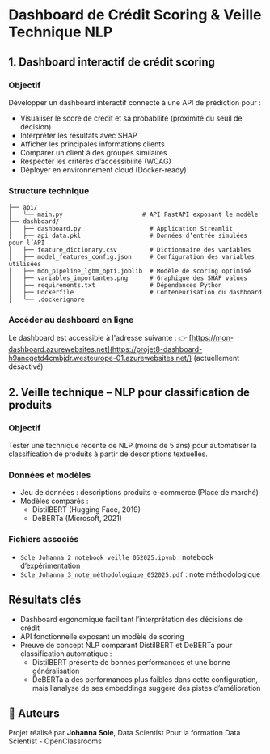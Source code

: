 # Dashboard de Crédit Scoring & Veille Technique NLP

## 1. Dashboard interactif de crédit scoring

### Objectif

Développer un dashboard interactif connecté à une API de prédiction pour :

- Visualiser le score de crédit et sa probabilité (proximité du seuil de décision)  
- Interpréter les résultats avec SHAP  
- Afficher les principales informations clients  
- Comparer un client à des groupes similaires  
- Respecter les critères d’accessibilité (WCAG)  
- Déployer en environnement cloud (Docker-ready)  

### Structure technique

```
├── api/
│   └── main.py                      # API FastAPI exposant le modèle
├── dashboard/
│   ├── dashboard.py                   # Application Streamlit
│   ├── api_data.pkl                   # Données d’entrée simulées pour l’API
│   ├── feature_dictionary.csv         # Dictionnaire des variables
│   ├── model_features_config.json     # Configuration des variables utilisées
│   ├── mon_pipeline_lgbm_opti.joblib  # Modèle de scoring optimisé
│   ├── variables_importantes.png      # Graphique des SHAP values
│   ├── requirements.txt               # Dépendances Python
│   ├── Dockerfile                     # Conteneurisation du dashboard
│   └── .dockerignore

```

### Accéder au dashboard en ligne
Le dashboard est accessible à l'adresse suivante :
👉 [https://mon-dashboard.azurewebsites.net](https://projet8-dashboard-h9ancgetd4cmbjdr.westeurope-01.azurewebsites.net/) (actuellement désactivé)

## 2. Veille technique – NLP pour classification de produits

### Objectif

Tester une technique récente de NLP (moins de 5 ans) pour automatiser la classification de produits à partir de descriptions textuelles.

### Données et modèles

- Jeu de données : descriptions produits e-commerce (Place de marché)  
- Modèles comparés :  
  - DistilBERT (Hugging Face, 2019)  
  - DeBERTa (Microsoft, 2021)  

### Fichiers associés

- `Sole_Johanna_2_notebook_veille_052025.ipynb` : notebook d’expérimentation  
- `Sole_Johanna_3_note_méthodologique_052025.pdf` : note méthodologique  

## Résultats clés

- Dashboard ergonomique facilitant l’interprétation des décisions de crédit  
- API fonctionnelle exposant un modèle de scoring  
- Preuve de concept NLP comparant DistilBERT et DeBERTa pour classification automatique :  
  - DistilBERT présente de bonnes performances et une bonne généralisation  
  - DeBERTa a des performances plus faibles dans cette configuration, mais l’analyse de ses embeddings suggère des pistes d’amélioration

## 📄 Auteurs

Projet réalisé par **Johanna Sole**, Data Scientist
Pour la formation Data Scientist - OpenClassrooms
